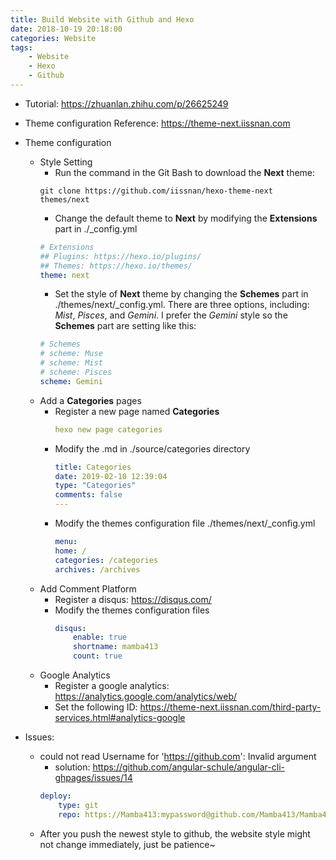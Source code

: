 ```yaml
---
title: Build Website with Github and Hexo
date: 2018-10-19 20:18:00
categories: Website
tags: 
    - Website
    - Hexo
    - Github
---
```


- Tutorial: https://zhuanlan.zhihu.com/p/26625249

- Theme configuration Reference: https://theme-next.iissnan.com

- Theme configuration
    - Style Setting
      - Run the command in the Git Bash to download the **Next** theme:
      ```
      git clone https://github.com/iissnan/hexo-theme-next themes/next
      ```
      - Change the default theme to **Next** by modifying the **Extensions** part in ./_config.yml
      ```yml
      # Extensions
      ## Plugins: https://hexo.io/plugins/
      ## Themes: https://hexo.io/themes/
      theme: next
      ```
      - Set the style of **Next** theme by changing the **Schemes** part in ./themes/next/_config.yml. There are three options, including: *Mist*, *Pisces*, and *Gemini*. I prefer the *Gemini* style so the **Schemes** part are setting like this:
      ```yml
      # Schemes
      # scheme: Muse
      # scheme: Mist
      # scheme: Pisces
      scheme: Gemini
      ```
    - Add a **Categories** pages
      - Register a new page named **Categories**
        ```yml
        hexo new page categories
        ```
      - Modify the .md in ./source/categories directory
        ```yml
        title: Categories
        date: 2019-02-10 12:39:04
        type: "Categories"
        comments: false
        ---
        ```
      - Modify the themes configuration file ./themes/next/_config.yml
        ```yml
        menu:
        home: /
        categories: /categories
        archives: /archives
        ```
    - Add Comment Platform
      - Register a disqus: https://disqus.com/
      - Modify the themes configuration files
        ```yml
        disqus:
            enable: true
            shortname: mamba413
            count: true
        ```
    - Google Analytics
      - Register a google analytics: https://analytics.google.com/analytics/web/
      - Set the following ID: https://theme-next.iissnan.com/third-party-services.html#analytics-google

- Issues:
    - could not read Username for 'https://github.com': Invalid argument
        - solution: https://github.com/angular-schule/angular-cli-ghpages/issues/14
        ```yml
        deploy:
            type: git
            repo: https://Mamba413:mypassword@github.com/Mamba413/Mamba413.github.io.git
        ```
    - After you push the newest style to github, the website style might not change immediately, just be patience~